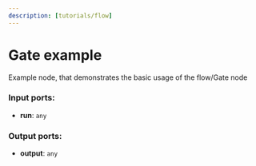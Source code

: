 ```yaml
---
description: [tutorials/flow]
---
```


# Gate example

Example node, that demonstrates the basic usage of the flow/Gate node

### Input ports:

* __run__: `any`

### Output ports:

* __output__: `any`

